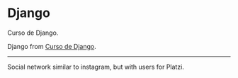 # Django 
Curso de Django.

Django from [Curso de Django](https://platzi.com/clases/django/).

---

Social network similar to instagram, but with users for Platzi.